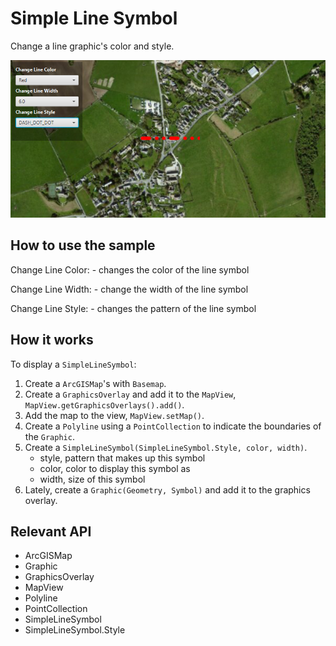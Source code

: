 <h1>Simple Line Symbol</h1>

<p>Change a line graphic's color and style.</p>

<p><img src="SimpleLineSymbol.png"/></p>

<h2>How to use the sample</h2>

<p>Change Line Color:
  - changes the color of the line symbol</p>

<p>Change Line Width:
  - change the width of the line symbol</p>

<p>Change Line Style:
  - changes the pattern of the line symbol</p>

<h2>How it works</h2>

<p>To display a <code>SimpleLineSymbol</code>:</p>

<ol>
  <li>Create a <code>ArcGISMap</code>'s with <code>Basemap</code>.</li>
  <li>Create a <code>GraphicsOverlay</code> and add it to the <code>MapView</code>, <code>MapView.getGraphicsOverlays().add()</code>.</li>
  <li>Add the map to the view, <code>MapView.setMap()</code>. </li>
  <li>Create a <code>Polyline</code> using a <code>PointCollection</code> to indicate the boundaries of the <code>Graphic</code>. </li>
  <li>Create a <code>SimpleLineSymbol(SimpleLineSymbol.Style, color, width)</code>.
    <ul><li>style, pattern that makes up this symbol</li>
      <li>color, color to display this symbol as</li>
      <li>width, size of this symbol</li></ul></li>
  <li>Lately, create a <code>Graphic(Geometry, Symbol)</code> and add it to the graphics overlay.</li>
</ol>

<h2>Relevant API</h2>

<ul>
  <li>ArcGISMap</li>
  <li>Graphic</li>
  <li>GraphicsOverlay</li>
  <li>MapView</li>
  <li>Polyline</li>
  <li>PointCollection</li>
  <li>SimpleLineSymbol</li>
  <li>SimpleLineSymbol.Style</li>
</ul>
